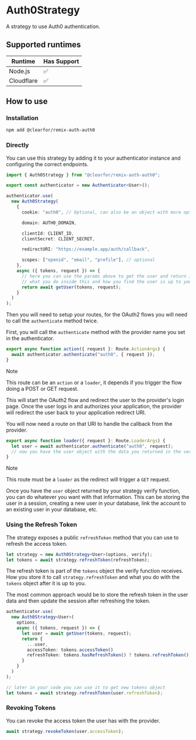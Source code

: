 # Auth0Strategy

A strategy to use Auth0 authentication.

## Supported runtimes

| Runtime    | Has Support |
| ---------- | ----------- |
| Node.js    | ✅          |
| Cloudflare | ✅          |

## How to use

### Installation

```bash
npm add @clearfor/remix-auth-auth0
```

### Directly

You can use this strategy by adding it to your authenticator instance and configuring the correct endpoints.

```ts
import { Auth0Strategy } from "@clearfor/remix-auth-auth0";

export const authenticator = new Authenticator<User>();

authenticator.use(
  new Auth0Strategy(
    {
      cookie: "auth0", // Optional, can also be an object with more options

      domain: AUTH0_DOMAIN,

      clientId: CLIENT_ID,
      clientSecret: CLIENT_SECRET,

      redirectURI: "https://example.app/auth/callback",

      scopes: ["openid", "email", "profile"], // optional
    },
    async ({ tokens, request }) => {
      // here you can use the params above to get the user and return it
      // what you do inside this and how you find the user is up to you
      return await getUser(tokens, request);
    }
  )
);
```

Then you will need to setup your routes, for the OAuth2 flows you will need to call the `authenticate` method twice.

First, you will call the `authenticate` method with the provider name you set in the authenticator.

```ts
export async function action({ request }: Route.ActionArgs) {
  await authenticator.authenticate("auth0", { request });
}
```

> [!NOTE]
> This route can be an `action` or a `loader`, it depends if you trigger the flow doing a POST or GET request.

This will start the OAuth2 flow and redirect the user to the provider's login page. Once the user logs in and authorizes your application, the provider will redirect the user back to your application redirect URI.

You will now need a route on that URI to handle the callback from the provider.

```ts
export async function loader({ request }: Route.LoaderArgs) {
  let user = await authenticator.authenticate("auth0", request);
  // now you have the user object with the data you returned in the verify function
}
```

> [!NOTE]
> This route must be a `loader` as the redirect will trigger a `GET` request.

Once you have the `user` object returned by your strategy verify function, you can do whatever you want with that information. This can be storing the user in a session, creating a new user in your database, link the account to an existing user in your database, etc.

### Using the Refresh Token

The strategy exposes a public `refreshToken` method that you can use to refresh the access token.

```ts
let strategy = new Auth0Strategy<User>(options, verify);
let tokens = await strategy.refreshToken(refreshToken);
```

The refresh token is part of the `tokens` object the verify function receives. How you store it to call `strategy.refreshToken` and what you do with the `tokens` object after it is up to you.

The most common approach would be to store the refresh token in the user data and then update the session after refreshing the token.

```ts
authenticator.use(
  new Auth0Strategy<User>(
    options,
    async ({ tokens, request }) => {
      let user = await getUser(tokens, request);
      return {
        ...user,
        accessToken: tokens.accessToken()
        refreshToken: tokens.hasRefreshToken() ? tokens.refreshToken() : null,
      }
    }
  )
);

// later in your code you can use it to get new tokens object
let tokens = await strategy.refreshToken(user.refreshToken);
```

### Revoking Tokens

You can revoke the access token the user has with the provider.

```ts
await strategy.revokeToken(user.accessToken);
```
